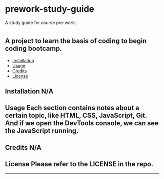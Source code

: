 # prework-study-guide
A study guide for course pre-work.
# <Prework Study Guide Webpage>

## A project to learn the basis of coding to begin coding bootcamp.

- [Installation](#installation)
- [Usage](#usage)
- [Credits](#credits)
- [License](#license)

## Installation N/A

## Usage Each section contains notes about a certain topic, like HTML, CSS, JavaScript, Git. And if we open the DevTools console, we can see the JavaScript running. 

## Credits N/A

## License Please refer to the LICENSE in the repo.


---

